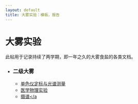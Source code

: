 ```yaml
---
layout: default
title: 大雾实验：模板，报告
---
```

# 大雾实验
此帖用于记录持续了两学期，即一年之久的大雾食盐的各类文档。
- ### **二级大雾**
    - <a href="https://raw.githubusercontent.com/byn1002/byn1002.github.io/master/assets/files/college_physics_experiments/Comprehensive_Experimentation_B/M_Light.pdf" target="_blank">单色仪定标与光谱测量</a>
    - <a href="https://raw.githubusercontent.com/byn1002/byn1002.github.io/master/assets/files/college_physics_experiments/Comprehensive_Experimentation_B/medical_physics_experiment.pdf" target="_blank">医学物理实验</a>
    - <a href="https://raw.githubusercontent.com/byn1002/byn1002.github.io/master/assets/files/college_physics_experiments/Comprehensive_Experimentation_B/spectrography.pdf" target="_blank">摄谱</a


